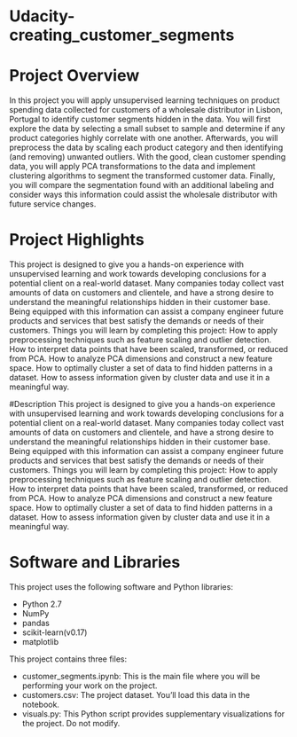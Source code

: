 # Udacity- creating_customer_segments

# Project Overview
In this project you will apply unsupervised learning techniques on product spending data collected for
customers of a wholesale distributor in Lisbon, Portugal to identify customer segments hidden in the data.
You will first explore the data by selecting a small subset to sample and determine if any product categories
highly correlate with one another. Afterwards, you will preprocess the data by scaling each product category
and then identifying (and removing) unwanted outliers. With the good, clean customer spending data, you will
apply PCA transformations to the data and implement clustering algorithms to segment the transformed customer
data. Finally, you will compare the segmentation found with an additional labeling and consider ways this
information could assist the wholesale distributor with future service changes.

# Project Highlights
This project is designed to give you a hands-on experience with unsupervised learning and work towards developing conclusions for a potential client on a real-world dataset. Many companies today collect vast amounts of data on customers and clientele, and have a strong desire to understand the meaningful relationships hidden in their customer base. Being equipped with this information can assist a company engineer future products and services that best satisfy the demands or needs of their customers.
Things you will learn by completing this project:
How to apply preprocessing techniques such as feature scaling and outlier detection.
How to interpret data points that have been scaled, transformed, or reduced from PCA.
How to analyze PCA dimensions and construct a new feature space.
How to optimally cluster a set of data to find hidden patterns in a dataset.
How to assess information given by cluster data and use it in a meaningful way.

#Description
This project is designed to give you a hands-on experience with unsupervised learning and work towards developing conclusions for a potential client on a real-world dataset. Many companies today collect vast amounts of data on customers and clientele, and have a strong desire to understand the meaningful relationships hidden in their customer base. Being equipped with this information can assist a company engineer future products and services that best satisfy the demands or needs of their customers.
Things you will learn by completing this project:
How to apply preprocessing techniques such as feature scaling and outlier detection.
How to interpret data points that have been scaled, transformed, or reduced from PCA.
How to analyze PCA dimensions and construct a new feature space.
How to optimally cluster a set of data to find hidden patterns in a dataset.
How to assess information given by cluster data and use it in a meaningful way.

# Software and Libraries
This project uses the following software and Python libraries:
- Python 2.7
- NumPy
- pandas
- scikit-learn(v0.17)
- matplotlib

This project contains three files:
* customer_segments.ipynb: This is the main file where you will be performing your work on the project.
* customers.csv: The project dataset. You’ll load this data in the notebook.
* visuals.py: This Python script provides supplementary visualizations for the project. Do not modify.
